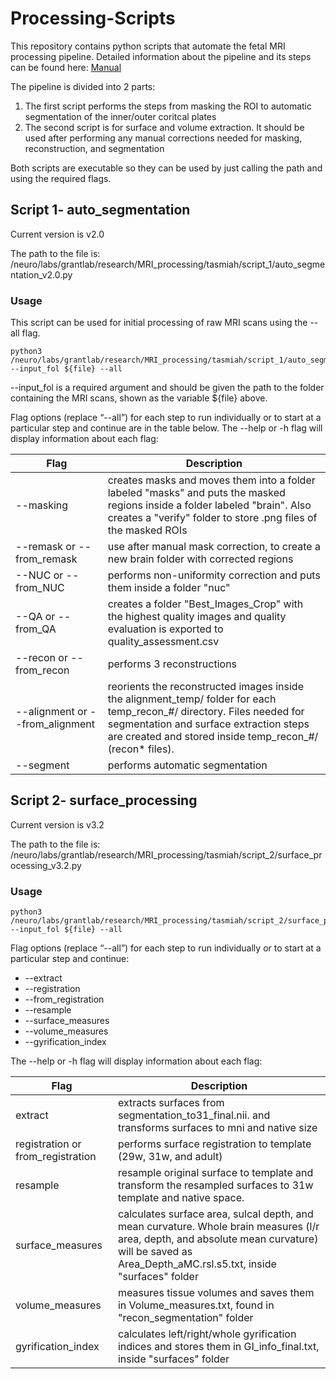 # Processing-Scripts

This repository contains python scripts that automate the fetal MRI processing pipeline. Detailed information about the pipeline and its steps can be found here: [Manual](https://docs.google.com/document/d/1HlpgPguOVPi5-OvLSErXkho5lGzMlBmZahVWLOd30-M/edit?usp=sharing) 


The pipeline is divided into 2 parts: 

1) The first script performs the steps from masking the ROI to automatic segmentation of the inner/outer coritcal plates
2) The second script is for surface and volume extraction. It should be used after performing any manual corrections needed for masking, reconstruction, and segmentation

Both scripts are executable so they can be used by just calling the path and using the required flags. 

## **Script 1- auto_segmentation**

Current version is  v2.0

The path to the file is:
/neuro/labs/grantlab/research/MRI_processing/tasmiah/script_1/auto_segmentation_v2.0.py

### **Usage**
This script can be used for initial processing of raw MRI scans using the --all flag.

``` 
python3 /neuro/labs/grantlab/research/MRI_processing/tasmiah/script_1/auto_segmentation_v2.0.py --input_fol ${file} --all 
```

--input_fol is a required argument and should be given the path to the folder containing the MRI scans, shown as the variable ${file} above. 

Flag options (replace “--all”) for each step to run individually or to start at a particular step and continue are in the table below.  The --help or -h flag will display information about each flag:

Flag         | Description
------------ | -------------
--masking | creates masks and moves them into a folder labeled "masks" and puts the masked regions inside a folder labeled "brain". Also creates a  "verify" folder to store .png files of the masked ROIs 
--remask or --from_remask| use after manual mask correction, to create a new brain folder with corrected regions
--NUC or --from_NUC | performs non-uniformity correction and puts them inside a folder "nuc"
--QA or --from_QA | creates a folder "Best_Images_Crop" with the highest quality images and quality evaluation is exported to quality_assessment.csv 
--recon or --from_recon |  performs 3 reconstructions
--alignment or --from_alignment | reorients the reconstructed images inside the alignment_temp/ folder for each temp_recon_#/ directory. Files needed for segmentation and surface extraction steps are created and stored inside temp_recon_#/ (recon* files). 
--segment | performs automatic segmentation



## **Script 2- surface_processing**

Current version is  v3.2


The path to the file is:
/neuro/labs/grantlab/research/MRI_processing/tasmiah/script_2/surface_processing_v3.2.py

### **Usage**
``` 
python3 /neuro/labs/grantlab/research/MRI_processing/tasmiah/script_2/surface_processing_v3.2.py --input_fol ${file} --all 
```
Flag options (replace “--all”) for each step to run individually or to start at a particular step and continue: 
- --extract
- --registration
- --from_registration
- --resample	
- --surface_measures    
- --volume_measures    
- --gyrification_index

The --help or -h flag will display information about each flag:

Flag         | Description
------------ | -------------
extract | extracts surfaces from segmentation_to31_final.nii. and transforms surfaces to mni and native size
registration or from_registration| performs surface registration to template (29w, 31w, and adult)
resample | resample original surface to template and transform the resampled surfaces to 31w template and native space.
surface_measures | calculates surface area, sulcal depth, and mean curvature. Whole brain measures (l/r area, depth, and absolute mean curvature) will be saved as Area_Depth_aMC.rsl.s5.txt, inside "surfaces" folder
volume_measures | measures tissue volumes and saves them in Volume_measures.txt, found in "recon_segmentation" folder 
gyrification_index | calculates left/right/whole gyrification indices and stores them in  GI_info_final.txt, inside "surfaces" folder

